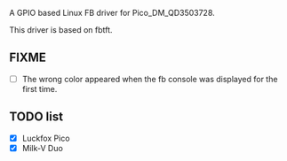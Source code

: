 A GPIO based Linux FB driver for Pico_DM_QD3503728.

This driver is based on fbtft.

## FIXME

- [ ] The wrong color appeared when the fb console was displayed for the first time.

## TODO list
- [x] Luckfox Pico
- [x] Milk-V Duo
